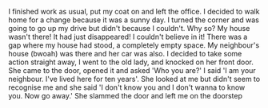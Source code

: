 I finished work as usual, put my coat on and left the office. I decided to walk home for a change because it was a sunny day. I turned the corner and was going to go up my drive but didn't because I couldn't. Why so? My house wasn't there! It had just disappeared! I couldn't believe in it! There was a gap where my house had stood, a completely empty space. My neighbour's house (bwoah) was there and her car was also. I decided to take some action straight away, I went to the old lady, and knocked on her front door. She came to the door, opened it and asked 'Who you are?' I said 'I am your neighbour. I've lived here for ten years'. She looked at me but didn't seem to recognise me and she said 'I don't know you and I don't wanna to know you. Now go away.' She slammed the door and left me on the doorstep